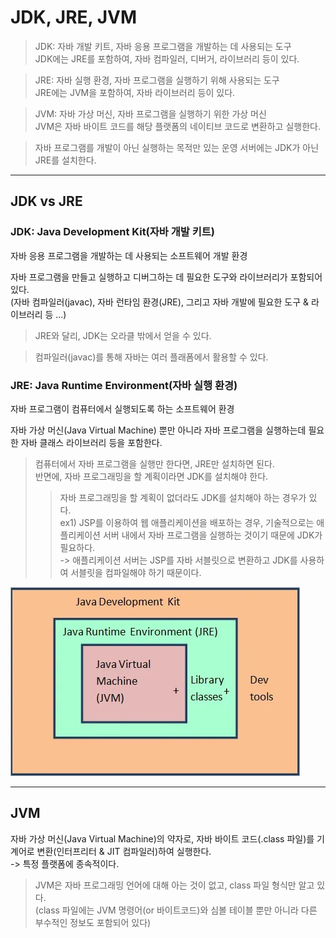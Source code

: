 # JDK, JRE, JVM

> JDK: 자바 개발 키트, 자바 응용 프로그램을 개발하는 데 사용되는 도구  
> JDK에는 JRE를 포함하여, 자바 컴파일러, 디버거, 라이브러리 등이 있다. 

> JRE: 자바 실행 환경, 자바 프로그램을 실행하기 위해 사용되는 도구  
> JRE에는 JVM을 포함하여, 자바 라이브러리 등이 있다.

> JVM: 자바 가상 머신, 자바 프로그램을 실행하기 위한 가상 머신  
> JVM은 자바 바이트 코드를 해당 플랫폼의 네이티브 코드로 변환하고 실행한다.

> 자바 프로그램를 개발이 아닌 실행하는 목적만 있는 운영 서버에는 JDK가 아닌 JRE를 설치한다.

---

## JDK vs JRE

### JDK: Java Development Kit(자바 개발 키트)  
자바 응용 프로그램을 개발하는 데 사용되는 소프트웨어 개발 환경

자바 프로그램을 만들고 실행하고 디버그하는 데 필요한 도구와 라이브러리가 포함되어 있다.  
(자바 컴파일러(javac), 자바 런타임 환경(JRE), 그리고 자바 개발에 필요한 도구 & 라이브러리 등 ...)

> JRE와 달리, JDK는 오라클 밖에서 얻을 수 있다.

> 컴파일러(javac)를 통해 자바는 여러 플래폼에서 활용할 수 있다.

### JRE: Java Runtime Environment(자바 실행 환경)  
자바 프로그램이 컴퓨터에서 실행되도록 하는 소프트웨어 환경

자바 가상 머신(Java Virtual Machine) 뿐만 아니라 
자바 프로그램을 실행하는데 필요한 자바 클래스 라이브러리 등을 포함한다.

> 컴퓨터에서 자바 프로그램을 실행만 한다면, JRE만 설치하면 된다.  
> 반면에, 자바 프로그래밍을 할 계획이라면 JDK를 설치해야 한다.
> > 자바 프로그래밍을 할 계획이 없더라도 JDK를 설치해야 하는 경우가 있다.  
> > ex1) JSP를 이용하여 웹 애플리케이션을 배포하는 경우, 기술적으로는 
> > 애플리케이션 서버 내에서 자바 프로그램을 실행하는 것이기 때문에 JDK가 필요하다.  
> > -> 애플리케이션 서버는 JSP를 자바 서블릿으로 변환하고 JDK를 사용하여 서블릿을 컴파일해야 하기 때문이다.

![img.png](../../img/jdk_jre_jvm_2.png)

---

## JVM

자바 가상 머신(Java Virtual Machine)의 약자로, 자바 바이트 코드(.class 파일)를 기계어로 
변환(인터프리터 & JIT 컴파일러)하여 실행한다.  
-> 특정 플랫폼에 종속적이다.

> JVM은 자바 프로그래밍 언어에 대해 아는 것이 없고, class 파일 형식만 알고 있다.  
> (class 파일에는 JVM 명령어(or 바이트코드)와 심볼 테이블 뿐만 아니라 다른 부수적인 정보도 포함되어 있다)